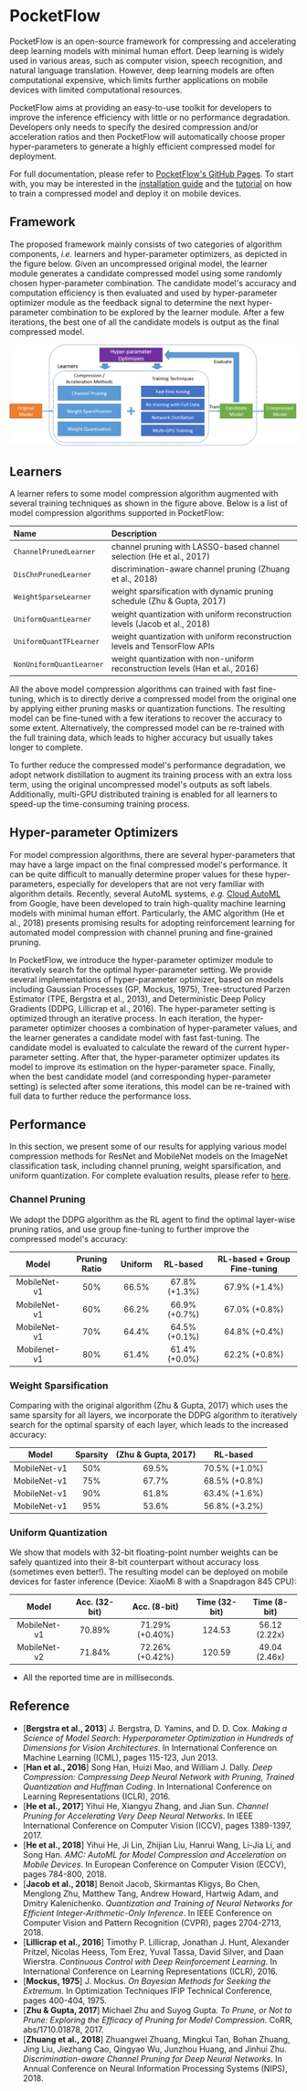 # PocketFlow

PocketFlow is an open-source framework for compressing and accelerating deep learning models with minimal human effort. Deep learning is widely used in various areas, such as computer vision, speech recognition, and natural language translation. However, deep learning models are often computational expensive, which limits further applications on mobile devices with limited computational resources.

PocketFlow aims at providing an easy-to-use toolkit for developers to improve the inference efficiency with little or no performance degradation. Developers only needs to specify the desired compression and/or acceleration ratios and then PocketFlow will automatically choose proper hyper-parameters to generate a highly efficient compressed model for deployment.

For full documentation, please refer to [PocketFlow's GitHub Pages](https://pocketflow.github.io/). To start with, you may be interested in the [installation guide](https://pocketflow.github.io/installation/) and the [tutorial](https://pocketflow.github.io/tutorial/) on how to train a compressed model and deploy it on mobile devices.

## Framework

The proposed framework mainly consists of two categories of algorithm components, *i.e.* learners and hyper-parameter optimizers, as depicted in the figure below. Given an uncompressed original model, the learner module generates a candidate compressed model using some randomly chosen hyper-parameter combination. The candidate model's accuracy and computation efficiency is then evaluated and used by hyper-parameter optimizer module as the feedback signal to determine the next hyper-parameter combination to be explored by the learner module. After a few iterations, the best one of all the candidate models is output as the final compressed model.

![Framework Design](docs/framework_design.png)

## Learners

A learner refers to some model compression algorithm augmented with several training techniques as shown in the figure above. Below is a list of model compression algorithms supported in PocketFlow:

| Name | Description |
|:-----|:------------|
| `ChannelPrunedLearner`   | channel pruning with LASSO-based channel selection (He et al., 2017) |
| `DisChnPrunedLearner`    | discrimination-aware channel pruning (Zhuang et al., 2018) |
| `WeightSparseLearner`    | weight sparsification with dynamic pruning schedule (Zhu & Gupta, 2017) |
| `UniformQuantLearner`    | weight quantization with uniform reconstruction levels (Jacob et al., 2018) |
| `UniformQuantTFLearner`  | weight quantization with uniform reconstruction levels and TensorFlow APIs |
| `NonUniformQuantLearner` | weight quantization with non-uniform reconstruction levels (Han et al., 2016) |

All the above model compression algorithms can trained with fast fine-tuning, which is to directly derive a compressed model from the original one by applying either pruning masks or quantization functions. The resulting model can be fine-tuned with a few iterations to recover the accuracy to some extent. Alternatively, the compressed model can be re-trained with the full training data, which leads to higher accuracy but usually takes longer to complete.

To further reduce the compressed model's performance degradation, we adopt network distillation to augment its training process with an extra loss term, using the original uncompressed model's outputs as soft labels. Additionally, multi-GPU distributed training is enabled for all learners to speed-up the time-consuming training process.

## Hyper-parameter Optimizers

For model compression algorithms, there are several hyper-parameters that may have a large impact on the final compressed model's performance. It can be quite difficult to manually determine proper values for these hyper-parameters, especially for developers that are not very familiar with algorithm details. Recently, several AutoML systems, *e.g.* [Cloud AutoML](https://cloud.google.com/automl/) from Google, have been developed to train high-quality machine learning models with minimal human effort. Particularly, the AMC algorithm (He et al., 2018) presents promising results for adopting reinforcement learning for automated model compression with channel pruning and fine-grained pruning.

In PocketFlow, we introduce the hyper-parameter optimizer module to iteratively search for the optimal hyper-parameter setting. We provide several implementations of hyper-parameter optimizer, based on models including Gaussian Processes (GP, Mockus, 1975), Tree-structured Parzen Estimator (TPE, Bergstra et al., 2013), and Deterministic Deep Policy Gradients (DDPG, Lillicrap et al., 2016). The hyper-parameter setting is optimized through an iterative process. In each iteration, the hyper-parameter optimizer chooses a combination of hyper-parameter values, and the learner generates a candidate model with fast fast-tuning. The candidate model is evaluated to calculate the reward of the current hyper-parameter setting. After that, the hyper-parameter optimizer updates its model to improve its estimation on the hyper-parameter space. Finally, when the best candidate model (and corresponding hyper-parameter setting) is selected after some iterations, this model can be re-trained with full data to further reduce the performance loss.

## Performance

In this section, we present some of our results for applying various model compression methods for ResNet and MobileNet models on the ImageNet classification task, including channel pruning, weight sparsification, and uniform quantization.
For complete evaluation results, please refer to [here](https://pocketflow.github.io/performance/).

### Channel Pruning

We adopt the DDPG algorithm as the RL agent to find the optimal layer-wise pruning ratios, and use group fine-tuning to further improve the compressed model's accuracy:

| Model        | Pruning Ratio | Uniform | RL-based      | RL-based + Group Fine-tuning |
|:------------:|:-------------:|:-------:|:-------------:|:----------------------------:|
| MobileNet-v1 | 50%           | 66.5%   | 67.8% (+1.3%) | 67.9% (+1.4%)                |
| MobileNet-v1 | 60%           | 66.2%   | 66.9% (+0.7%) | 67.0% (+0.8%)                |
| MobileNet-v1 | 70%           | 64.4%   | 64.5% (+0.1%) | 64.8% (+0.4%)                |
| Mobilenet-v1 | 80%           | 61.4%   | 61.4% (+0.0%) | 62.2% (+0.8%)                |

### Weight Sparsification

Comparing with the original algorithm (Zhu & Gupta, 2017) which uses the same sparsity for all layers, we incorporate the DDPG algorithm to iteratively search for the optimal sparsity of each layer, which leads to the increased accuracy:

| Model        | Sparsity | (Zhu & Gupta, 2017) | RL-based                |
|:------------:|:--------:|:-------------------:|:-----------------------:|
| MobileNet-v1 | 50%      | 69.5%               | 70.5% (+1.0%)           |
| MobileNet-v1 | 75%      | 67.7%               | 68.5% (+0.8%)           |
| MobileNet-v1 | 90%      | 61.8%               | 63.4% (+1.6%)           |
| MobileNet-v1 | 95%      | 53.6%               | 56.8% (+3.2%)           |

### Uniform Quantization

We show that models with 32-bit floating-point number weights can be safely quantized into their 8-bit counterpart without accuracy loss (sometimes even better!).
The resulting model can be deployed on mobile devices for faster inference (Device: XiaoMi 8 with a Snapdragon 845 CPU):

| Model        | Acc. (32-bit) | Acc. (8-bit)    | Time (32-bit) | Time (8-bit)  |
|:------------:|:-------------:|:---------------:|:-------------:|:-------------:|
| MobileNet-v1 | 70.89%        | 71.29% (+0.40%) | 124.53        | 56.12 (2.22x) |
| MobileNet-v2 | 71.84%        | 72.26% (+0.42%) | 120.59        | 49.04 (2.46x) |

* All the reported time are in milliseconds.

## Reference

* [**Bergstra et al., 2013**] J. Bergstra, D. Yamins, and D. D. Cox. *Making a Science of Model Search: Hyperparameter Optimization in Hundreds of Dimensions for Vision Architectures*. In International Conference on Machine Learning (ICML), pages 115-123, Jun 2013.
* [**Han et al., 2016**] Song Han, Huizi Mao, and William J. Dally. *Deep Compression: Compressing Deep Neural Network with Pruning, Trained Quantization and Huffman Coding*. In International Conference on Learning Representations (ICLR), 2016.
* [**He et al., 2017**] Yihui He, Xiangyu Zhang, and Jian Sun. *Channel Pruning for Accelerating Very Deep Neural Networks*. In IEEE International Conference on Computer Vision (ICCV), pages 1389-1397, 2017.
* [**He et al., 2018**] Yihui He, Ji Lin, Zhijian Liu, Hanrui Wang, Li-Jia Li, and Song Han. *AMC: AutoML for Model Compression and Acceleration on Mobile Devices*. In European Conference on Computer Vision (ECCV), pages 784-800, 2018.
* [**Jacob et al., 2018**] Benoit Jacob, Skirmantas Kligys, Bo Chen, Menglong Zhu, Matthew Tang, Andrew Howard, Hartwig Adam, and Dmitry Kalenichenko. *Quantization and Training of Neural Networks for Efficient Integer-Arithmetic-Only Inference*. In IEEE Conference on Computer Vision and Pattern Recognition (CVPR), pages 2704-2713, 2018.
* [**Lillicrap et al., 2016**] Timothy P. Lillicrap, Jonathan J. Hunt, Alexander Pritzel, Nicolas Heess, Tom Erez, Yuval Tassa, David Silver, and Daan Wierstra. *Continuous Control with Deep Reinforcement Learning*. In International Conference on Learning Representations (ICLR), 2016.
* [**Mockus, 1975**] J. Mockus. *On Bayesian Methods for Seeking the Extremum*. In Optimization Techniques IFIP Technical Conference, pages 400-404, 1975.
* [**Zhu & Gupta, 2017**] Michael Zhu and Suyog Gupta. *To Prune, or Not to Prune: Exploring the Efficacy of Pruning for Model Compression*. CoRR, abs/1710.01878, 2017.
* [**Zhuang et al., 2018**] Zhuangwei Zhuang, Mingkui Tan, Bohan Zhuang, Jing Liu, Jiezhang Cao, Qingyao Wu, Junzhou Huang, and Jinhui Zhu. *Discrimination-aware Channel Pruning for Deep Neural Networks*. In Annual Conference on Neural Information Processing Systems (NIPS), 2018.
